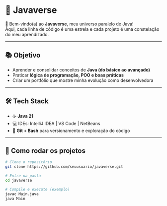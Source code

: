 # 🌌 Javaverse

🚀 Bem-vindo(a) ao **Javaverse**, meu universo paralelo de Java!  
Aqui, cada linha de código é uma estrela e cada projeto é uma constelação do meu aprendizado.  

---
## 📚 Objetivo

- Aprender e consolidar conceitos de **Java (do básico ao avançado)**  
- Praticar **lógica de programação, POO e boas práticas**  
- Criar um portfólio que mostre minha evolução como desenvolvedora  

---

## 🛠️ Tech Stack  
- ☕ **Java 21** 
- 💻 IDEs: IntelliJ IDEA | VS Code | NetBeans  
- 📝 **Git + Bash** para versionamento e exploração do código  

---

## 🚀 Como rodar os projetos  

```bash
# Clone o repositório
git clone https://github.com/seuusuario/javaverse.git

# Entre na pasta
cd javaverse

# Compile e execute (exemplo)
javac Main.java
java Main
